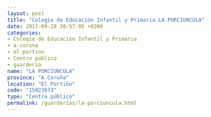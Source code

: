 ```yaml
---
layout: post
title: "Colegio de Educación Infantil y Primaria LA PORCIUNCULA"
date: 2017-09-20 20:57:05 +0200
categories:
- Colegio de Educación Infantil y Primaria
- a-coruna
- el-portino
- Centro público
- guarderia
name: "LA PORCIUNCULA"
province: "A Coruña"
location: "El Portiño"
code: "15023673"
type: "Centro público"
permalink: /guarderias/la-porciuncula.html
---
```

